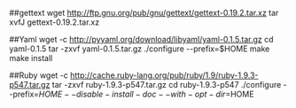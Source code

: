 ##gettext
wget http://ftp.gnu.org/pub/gnu/gettext/gettext-0.19.2.tar.xz
tar xvfJ gettext-0.19.2.tar.xz 


##Yaml
wget -c http://pyyaml.org/download/libyaml/yaml-0.1.5.tar.gz
cd yaml-0.1.5
tar -zxvf yaml-0.1.5.tar.gz
./configure --prefix=$HOME
make 
make install

##Ruby
wget -c http://cache.ruby-lang.org/pub/ruby/1.9/ruby-1.9.3-p547.tar.gz
tar -zxvf ruby-1.9.3-p547.tar.gz 
cd ruby-1.9.3-p547
./configure --prefix=$HOME --disable-install-doc --with-opt-dir=$HOME


